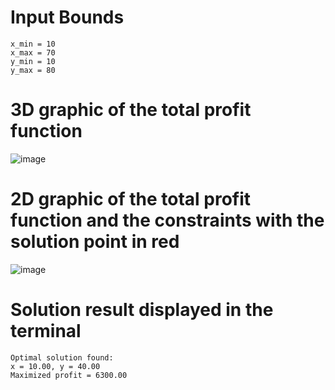 # Input Bounds
```
x_min = 10
x_max = 70
y_min = 10
y_max = 80
```
# 3D graphic of the total profit function
![image](https://github.com/user-attachments/assets/20126c57-1a60-4b00-9b86-8ae7b9797331)
# 2D graphic of the total profit function and the constraints with the solution point in red 
![image](https://github.com/user-attachments/assets/2a6d355e-805f-4aa6-96f9-f7abd4cf3405)
# Solution result displayed in the terminal
```
Optimal solution found:
x = 10.00, y = 40.00
Maximized profit = 6300.00
```
